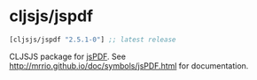 # cljsjs/jspdf

[](dependency)
```clojure
[cljsjs/jspdf "2.5.1-0"] ;; latest release
```
[](/dependency)

CLJSJS package for [jsPDF](https://parall.ax/products/jspdf). See http://mrrio.github.io/doc/symbols/jsPDF.html for documentation.
